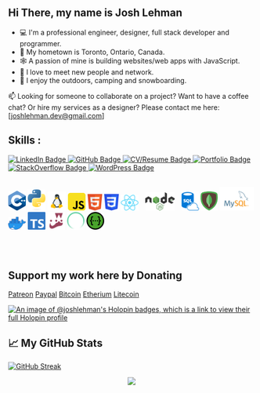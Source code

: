 ## Hi There, my name is Josh Lehman

- 💻 I'm a professional engineer, designer, full stack developer and programmer.
- 📍 My hometown is Toronto, Ontario, Canada.
- 🕸️ A passion of mine is building websites/web apps with JavaScript.
- 🤝 I love to meet new people and network.
- 🎾 I enjoy the outdoors, camping and snowboarding.

📫 Looking for someone to collaborate on a project? Want to have a coffee chat? Or hire my services as a designer? Please contact me here: [joshlehman.dev@gmail.com] 
 

## Skills :
<div id="badges">
  <a href="https://www.linkedin.com/in/joshrlehman/">
    <img src="https://img.shields.io/badge/LinkedIn-blue?style=for-the-badge&logo=linkedin&logoColor=white" alt="LinkedIn Badge"/>
  </a>
  <a href="https://github.com/joshl26">
    <img src="https://img.shields.io/badge/GitHub-darkgrey?style=for-the-badge&logo=github&logoColor=white" alt="GitHub Badge"/>
  </a>
  <a href="https://drive.google.com/file/d/1R4aBeESYR1j9GYPYDYYjo3KC4w8gqS3q/view?usp=sharing">
    <img src="https://img.shields.io/badge/CV/Resume-darkgreen?style=for-the-badge&logo=cv/resume&logoColor=white" alt="CV/Resume Badge"/>
  </a>
  <a href="http://joshlehman.ca">
    <img src="https://img.shields.io/badge/Portfolio-brown?style=for-the-badge&logo=website&logoColor=white" alt="Portfolio Badge"/>
  </a>
  <a href="https://stackoverflow.com/users/8840442/josh-lehman">
    <img src="https://img.shields.io/badge/StackOverflow-orange?style=for-the-badge&logo=stackoverflow&logoColor=white" alt="StackOverflow Badge"/>
  </a>
  <a href="http://blackrock3d.ca">
    <img src="https://img.shields.io/badge/WordPress-darkblue?style=for-the-badge&logo=wordpress&logoColor=white&theme=dark" alt="WordPress Badge"/>
  </a>
</div>
<br/>
<p align="left">  
   <a href="https://en.wikipedia.org/wiki/C%2B%2B" target="_blank" rel="noreferrer"><img src="https://raw.githubusercontent.com/joshl26/joshl26/main/assets/C%2B%2B_icon.svg" width="36" alt="C++" /></a>
  <a href="https://en.wikipedia.org/wiki/Python_(programming_language)" target="_blank" rel="noreferrer"><img src="https://raw.githubusercontent.com/joshl26/joshl26/main/assets/python-logo-only.png" width="36" alt="C++" /></a>
  <a href="https://en.wikipedia.org/wiki/linux" target="_blank" rel="noreferrer"><img src="https://raw.githubusercontent.com/joshl26/joshl26/main/assets/linux.svg" width="38" alt="Linux" /></a>
<a href="https://en.wikipedia.org/wiki/JavaScript" target="_blank" rel="noreferrer"><img src="https://raw.githubusercontent.com/joshl26/joshl26/main/assets/JS_icon.svg" width="36" alt="JavaScript" /></a>
<a href="https://developer.mozilla.org/en-US/docs/Glossary/HTML5" target="_blank" rel="noreferrer"><img src="https://raw.githubusercontent.com/joshl26/joshl26/main/assets/HTML5_icon.svg" width="30" alt="HTML5" /></a>  
  <a href="https://www.w3.org/TR/CSS/#css" target="_blank" rel="noreferrer"><img src="https://raw.githubusercontent.com/joshl26/joshl26/main/assets/CSS3_icon.svg" width="30" alt="CSS3" /></a>
<a href="https://reactjs.org/" target="_blank" rel="noreferrer"><img src="https://raw.githubusercontent.com/joshl26/joshl26/main/assets/REACT_icon.svg" width="36" alt="React" /></a>
<a style="padding:  0 10px 0 10px" href="https://nodejs.org/en/" target="_blank" rel="noreferrer"><img src="https://raw.githubusercontent.com/joshl26/joshl26/main/assets/NODEJS_icon.svg" width="60" alt="NodeJS" /></a>
<a href="https://raw.githubusercontent.com/joshl26/joshl26/main/assets/SQL_icon.svg" target="_blank" rel="noreferrer"><img src="https://raw.githubusercontent.com/joshl26/joshl26/main/assets/SQL_icon.svg" width="36" alt="SQL Azure Cloud DB"/></a>
<a href="https://www.mongodb.com/" target="_blank" rel="noreferrer"><img src="https://raw.githubusercontent.com/joshl26/joshl26/main/assets/MONGODB_icon.svg" width="35" alt="MongoDB" /></a>
<a href="https://www.mysql.com/" target="_blank" rel="noreferrer"><img src="https://raw.githubusercontent.com/joshl26/joshl26/main/assets/MYSQL_icon.svg" width="70" alt="MySQL" /></a>
<a href="https://raw.githubusercontent.com/joshl26/joshl26/main/assets/Moby-logo.png" target="_blank" rel="noreferrer"><img src="https://raw.githubusercontent.com/joshl26/joshl26/main/assets/Moby-logo.png" width="36" alt="Docker" /></a>
<a href="https://raw.githubusercontent.com/joshl26/joshl26/main/assets/ts-logo-128.svg" target="_blank" rel="noreferrer"><img src="https://raw.githubusercontent.com/joshl26/joshl26/main/assets/ts-logo-128.svg" width="36" alt="TypeScript" /></a>
<a href="https://raw.githubusercontent.com/joshl26/joshl26/main/assets/Jest_Icon.png" target="_blank" rel="noreferrer"><img src="https://raw.githubusercontent.com/joshl26/joshl26/main/assets/Jest_Icon.png" width="36" alt="Jest" /></a>
<a href="https://raw.githubusercontent.com/joshl26/joshl26/main/assets/Cypress_Logomark_White-Color.png" target="_blank" rel="noreferrer"><img src="https://raw.githubusercontent.com/joshl26/joshl26/main/assets/Cypress_Logomark_White-Color.png" width="36" alt="Jest" /></a>
<a href="https://raw.githubusercontent.com/joshl26/joshl26/main/assets/swagger.svg" target="_blank" rel="noreferrer"><img src="https://raw.githubusercontent.com/joshl26/joshl26/main/assets/swagger.svg" width="36" alt="Jest" /></a>
 
</p>
<br/>
<div id = "badges">
  <a>
    <img src="https://komarev.com/ghpvc/?username=joshl26&style=flat-square&color=blue" alt=""/>
  </a>
</div>

## Support my work here by Donating
[Patreon](https://www.patreon.com/join/TheModernDeveloper/checkout?ru=undefined)
[Paypal](https://www.paypal.com/donate/?hosted_button_id=PKXQX549ASWG8)
[Bitcoin](https://blockchair.com/bitcoin/address/1KWszwDxsjviQvTBHDQjAWkvqJHGCPcanb)
[Etherium](https://blockchair.com/ethereum/address/0x20823db64fe5623d7d2d84626ce2706aa6d56d69)
[Litecoin](https://blockchair.com/litecoin/address/LYpp81xAYsf9i1tUrsfVK8bbfnVDWSYcAE)

[![An image of @joshlehman's Holopin badges, which is a link to view their full Holopin profile](https://holopin.me/joshlehman)](https://holopin.io/@joshlehman)

## 📈 My GitHub Stats

<!--[[![Top Langs](https://github-readme-stats.vercel.app/api/top-langs/?username=joshl26&layout=compact&theme=prussian&hide_border=true&langs_count=10)](https://github.com/anuraghazra/github-readme-stats) ](url)-->

[![GitHub Streak](https://streak-stats.demolab.com/?user=joshl26&theme=prussian&hide_border=true&currStreakNum=2FD3EB&fire=pink&sideLabels=F00&date_format=[Y.]n.j)](https://git.io/streak-stats)

<p align="center">
  <img src="https://capsule-render.vercel.app/api?type=waving&color=gradient&height=65&section=footer"/>
</p>
